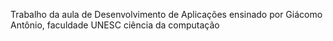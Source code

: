 Trabalho da aula de Desenvolvimento de Aplicações ensinado por Giácomo Antônio, faculdade UNESC ciência da computação
